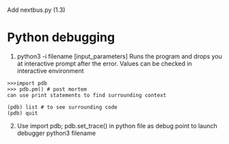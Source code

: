 Add nextbus.py (1.3) 


Python debugging
===============

1. python3 -i filename [input_parameters]
Runs the program and drops you at interactive prompt after the error. Values can be checked in interactive environment

```
>>>import pdb
>>> pdb.pm() # post mortem
can use print statements to find surrounding context

(pdb) list # to see surrounding code
(pdb) quit

```

2. Use import pdb; pdb.set_trace() in python file as debug point to launch debugger
python3 filename




